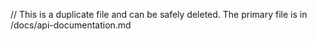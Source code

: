 // This is a duplicate file and can be safely deleted. The primary file is in /docs/api-documentation.md

